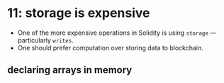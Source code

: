 # 11: storage is expensive

- One of the more expensive operations in Solidity is using `storage` — particularly `writes`.
- One should prefer computation over storing data to blockchain.

## declaring arrays in memory
